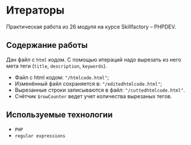 # Итераторы

Практическая работа из 26 модуля на курсе Skillfactory &ndash; PHPDEV.

## Содержание работы
Дан файл с `html` кодом. С помощью итераций надо вырезать из него мета теги (`title`, `description`, `keywords`). 

* Файл с html кодом: `"/htmlcode.html"`;
* Изменённый файл сохраняется в: `"/editedhtmlcode.html"`;
* Вырезанные строки записываются в файл: `"/cuttedhtmlcode.html"`.
* Счётчик `$rowCounter` ведет учет количества вырезаных тегов.

## Используемые технологии


* `PHP`
* `regular expressions`

